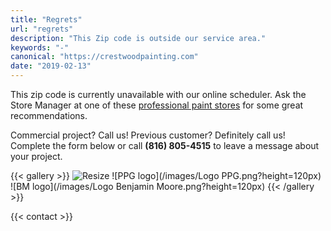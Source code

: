 ```yaml
---
title: "Regrets"
url: "regrets"
description: "This Zip code is outside our service area."
keywords: "-"
canonical: "https://crestwoodpainting.com"
date: "2019-02-13"
---
```


This zip code is currently unavailable with our online scheduler. Ask the Store Manager at one of these [professional paint stores](https://www.google.com/search?q=paint+stores+kansas+city) for some great recommendations.

Commercial project? Call us! Previous customer? Definitely call us! Complete the form below or call **(816) 805-4515** to leave a message about your project.

{{< gallery >}}
![Resize](/images/SW-logo.png?height=120px)
![PPG logo](/images/Logo PPG.png?height=120px)
![BM logo](/images/Logo Benjamin Moore.png?height=120px)
{{< /gallery >}}

{{< contact >}}
